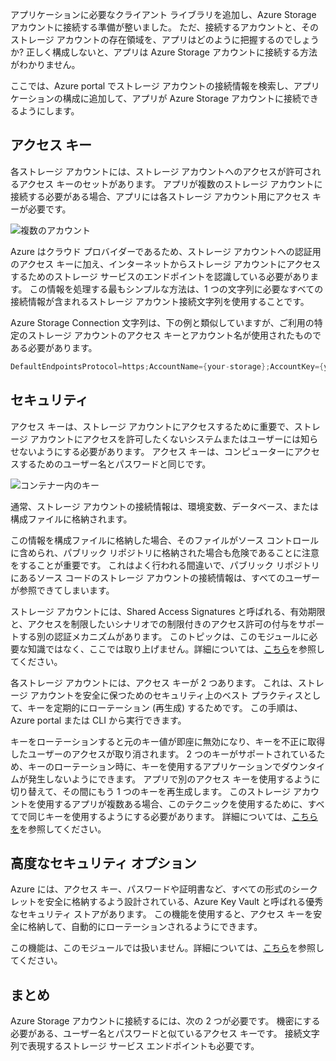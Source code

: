 アプリケーションに必要なクライアント ライブラリを追加し、Azure Storage アカウントに接続する準備が整いました。 ただ、接続するアカウントと、そのストレージ アカウントの存在領域を、アプリはどのように把握するのでしょうか? 正しく構成しないと、アプリは Azure Storage アカウントに接続する方法がわかりません。 

ここでは、Azure portal でストレージ アカウントの接続情報を検索し、アプリケーションの構成に追加して、アプリが Azure Storage アカウントに接続できるようにします。

## <a name="access-keys"></a>アクセス キー

各ストレージ アカウントには、ストレージ アカウントへのアクセスが許可されるアクセス キーのセットがあります。 アプリが複数のストレージ アカウントに接続する必要がある場合、アプリには各ストレージ アカウント用にアクセス キーが必要です。

![複数のアカウント](..\media-draft\7-multiple-accounts.png)

Azure はクラウド プロバイダーであるため、ストレージ アカウントへの認証用のアクセス キーに加え、インターネットからストレージ アカウントにアクセスするためのストレージ サービスのエンドポイントを認識している必要があります。 この情報を処理する最もシンプルな方法は、1 つの文字列に必要なすべての接続情報が含まれるストレージ アカウント接続文字列を使用することです。

Azure Storage Connection 文字列は、下の例と類似していますが、ご利用の特定のストレージ アカウントのアクセス キーとアカウント名が使用されたものである必要があります。

```csharp
DefaultEndpointsProtocol=https;AccountName={your-storage};AccountKey={your-access-key};EndpointSuffix=core.windows.net
```

## <a name="security"></a>セキュリティ

アクセス キーは、ストレージ アカウントにアクセスするために重要で、ストレージ アカウントにアクセスを許可したくないシステムまたはユーザーには知らせないようにする必要があります。 アクセス キーは、コンピューターにアクセスするためのユーザー名とパスワードと同じです。

![コンテナー内のキー](..\media-draft\8-keys-vault.png)

通常、ストレージ アカウントの接続情報は、環境変数、データベース、または構成ファイルに格納されます。

この情報を構成ファイルに格納した場合、そのファイルがソース コントロールに含められ、パブリック リポジトリに格納された場合も危険であることに注意をすることが重要です。 これはよく行われる間違いで、パブリック リポジトリにあるソース コードのストレージ アカウントの接続情報は、すべてのユーザーが参照できてしまいます。

ストレージ アカウントには、Shared Access Signatures と呼ばれる、有効期限と、アクセスを制限したいシナリオでの制限付きのアクセス許可の付与をサポートする別の認証メカニズムがあります。 このトピックは、このモジュールに必要な知識ではなく、ここでは取り上げません。詳細については、[こちら](https://docs.microsoft.com/en-us/azure/storage/common/storage-dotnet-shared-access-signature-part-1)を参照してください。

各ストレージ アカウントには、アクセス キーが 2 つあります。 これは、ストレージ アカウントを安全に保つためのセキュリティ上のベスト プラクティスとして、キーを定期的にローテーション (再生成) するためです。 この手順は、Azure portal または CLI から実行できます。

キーをローテーションすると元のキー値が即座に無効になり、キーを不正に取得したユーザーのアクセスが取り消されます。 2 つのキーがサポートされているため、キーのローテーション時に、キーを使用するアプリケーションでダウンタイムが発生しないようにできます。 アプリで別のアクセス キーを使用するように切り替えて、その間にもう 1 つのキーを再生成します。 このストレージ アカウントを使用するアプリが複数ある場合、このテクニックを使用するために、すべてで同じキーを使用するようにする必要があります。 詳細については、[こちらを](https://docs.microsoft.com/en-us/azure/storage/common/storage-create-storage-account#manage-your-storage-access-keys)を参照してください。

## <a name="advanced-security-options"></a>高度なセキュリティ オプション

Azure には、アクセス キー、パスワードや証明書など、すべての形式のシークレットを安全に格納するよう設計されている、Azure Key Vault と呼ばれる優秀なセキュリティ ストアがあります。 この機能を使用すると、アクセス キーを安全に格納して、自動的にローテーションされるようにできます。

この機能は、このモジュールでは扱いません。詳細については、[こちら](https://docs.microsoft.com/en-us/azure/key-vault/key-vault-ovw-storage-keys)を参照してください。

## <a name="summary"></a>まとめ

Azure Storage アカウントに接続するには、次の 2 つが必要です。 機密にする必要がある、ユーザー名とパスワードと似ているアクセス キーです。 接続文字列で表現するストレージ サービス エンドポイントも必要です。

